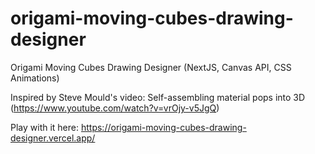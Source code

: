 # origami-moving-cubes-drawing-designer

Origami Moving Cubes Drawing Designer (NextJS, Canvas API, CSS Animations)

Inspired by Steve Mould's video: Self-assembling material pops into 3D (https://www.youtube.com/watch?v=vrOjy-v5JgQ)

Play with it here: https://origami-moving-cubes-drawing-designer.vercel.app/
